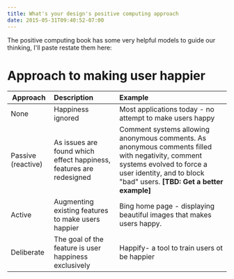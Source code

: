 ```yaml
---
title: What's your design's positive computing approach
date: 2015-05-31T09:40:52-07:00
---
```

The positive computing book has some very helpful models to guide our thinking, I'll paste restate them here:

Approach to making user happier 
==

|Approach | Description | Example
| ---------| :----  |:--|
| None  | Happiness  ignored | Most applications today - no attempt to make users happy |
| Passive (reactive) | As issues are found which effect happiness, features are redesigned  | Comment systems allowing anonymous comments. As anonymous comments filled with negativity, comment systems evolved to force a user identity, and to block  "bad" users. **[TBD: Get a better example]**	| 
| Active | Augmenting existing features to make users happier | Bing home page - displaying beautiful images that makes users happy. |
| Deliberate | The goal of the feature is user happiness exclusively | Happify- a tool to train users ot be happier|
